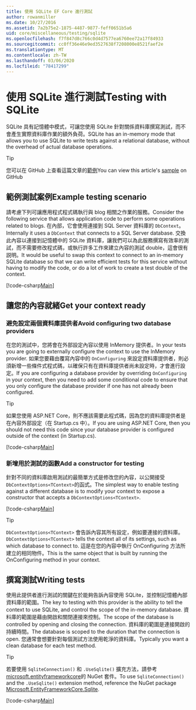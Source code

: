 ```yaml
---
title: 使用 SQLite EF Core 進行測試
author: rowanmiller
ms.date: 10/27/2016
ms.assetid: 7a2b75e2-1875-4487-9877-feff0651b5a6
uid: core/miscellaneous/testing/sqlite
ms.openlocfilehash: f7f847d8c766c0d4d7577ea6760ee72a17f84933
ms.sourcegitcommit: cc0ff36e46e9ed3527638f7208000e8521faef2e
ms.translationtype: MT
ms.contentlocale: zh-TW
ms.lasthandoff: 03/06/2020
ms.locfileid: "78417299"
---
```

# <a name="testing-with-sqlite"></a><span data-ttu-id="06860-102">使用 SQLite 進行測試</span><span class="sxs-lookup"><span data-stu-id="06860-102">Testing with SQLite</span></span>

<span data-ttu-id="06860-103">SQLite 具有記憶體中模式，可讓您使用 SQLite 針對關係資料庫撰寫測試，而不會產生實際資料庫作業的額外負荷。</span><span class="sxs-lookup"><span data-stu-id="06860-103">SQLite has an in-memory mode that allows you to use SQLite to write tests against a relational database, without the overhead of actual database operations.</span></span>

> [!TIP]  
> <span data-ttu-id="06860-104">您可以在 GitHub 上查看這篇文章的[範例](https://github.com/dotnet/EntityFramework.Docs/tree/master/samples/core/Miscellaneous/Testing)</span><span class="sxs-lookup"><span data-stu-id="06860-104">You can view this article's [sample](https://github.com/dotnet/EntityFramework.Docs/tree/master/samples/core/Miscellaneous/Testing) on GitHub</span></span>

## <a name="example-testing-scenario"></a><span data-ttu-id="06860-105">範例測試案例</span><span class="sxs-lookup"><span data-stu-id="06860-105">Example testing scenario</span></span>

<span data-ttu-id="06860-106">請考慮下列可讓應用程式程式碼執行與 blog 相關之作業的服務。</span><span class="sxs-lookup"><span data-stu-id="06860-106">Consider the following service that allows application code to perform some operations related to blogs.</span></span> <span data-ttu-id="06860-107">在內部，它會使用連接到 SQL Server 資料庫的 `DbContext`。</span><span class="sxs-lookup"><span data-stu-id="06860-107">Internally it uses a `DbContext` that connects to a SQL Server database.</span></span> <span data-ttu-id="06860-108">交換此內容以連接到記憶體中的 SQLite 資料庫，讓我們可以為此服務撰寫有效率的測試，而不需要修改程式碼，或執行許多工作來建立內容的測試 double，這會很有説明。</span><span class="sxs-lookup"><span data-stu-id="06860-108">It would be useful to swap this context to connect to an in-memory SQLite database so that we can write efficient tests for this service without having to modify the code, or do a lot of work to create a test double of the context.</span></span>

[!code-csharp[Main](../../../../samples/core/Miscellaneous/Testing/BusinessLogic/BlogService.cs)]

## <a name="get-your-context-ready"></a><span data-ttu-id="06860-109">讓您的內容就緒</span><span class="sxs-lookup"><span data-stu-id="06860-109">Get your context ready</span></span>

### <a name="avoid-configuring-two-database-providers"></a><span data-ttu-id="06860-110">避免設定兩個資料庫提供者</span><span class="sxs-lookup"><span data-stu-id="06860-110">Avoid configuring two database providers</span></span>

<span data-ttu-id="06860-111">在您的測試中，您將會在外部設定內容以使用 InMemory 提供者。</span><span class="sxs-lookup"><span data-stu-id="06860-111">In your tests you are going to externally configure the context to use the InMemory provider.</span></span> <span data-ttu-id="06860-112">如果您要藉由覆寫內容中的 `OnConfiguring` 來設定資料庫提供者，則必須新增一些條件式程式碼，以確保只有在資料庫提供者尚未設定時，才會進行設定。</span><span class="sxs-lookup"><span data-stu-id="06860-112">If you are configuring a database provider by overriding `OnConfiguring` in your context, then you need to add some conditional code to ensure that you only configure the database provider if one has not already been configured.</span></span>

> [!TIP]  
> <span data-ttu-id="06860-113">如果您使用 ASP.NET Core，則不應該需要此程式碼，因為您的資料庫提供者是在內容外部設定（在 Startup.cs 中）。</span><span class="sxs-lookup"><span data-stu-id="06860-113">If you are using ASP.NET Core, then you should not need this code since your database provider is configured outside of the context (in Startup.cs).</span></span>

[!code-csharp[Main](../../../../samples/core/Miscellaneous/Testing/BusinessLogic/BloggingContext.cs#OnConfiguring)]

### <a name="add-a-constructor-for-testing"></a><span data-ttu-id="06860-114">新增用於測試的函數</span><span class="sxs-lookup"><span data-stu-id="06860-114">Add a constructor for testing</span></span>

<span data-ttu-id="06860-115">針對不同的資料庫啟用測試的最簡單方式是修改您的內容，以公開接受 `DbContextOptions<TContext>`的函式。</span><span class="sxs-lookup"><span data-stu-id="06860-115">The simplest way to enable testing against a different database is to modify your context to expose a constructor that accepts a `DbContextOptions<TContext>`.</span></span>

[!code-csharp[Main](../../../../samples/core/Miscellaneous/Testing/BusinessLogic/BloggingContext.cs#Constructors)]

> [!TIP]  
> <span data-ttu-id="06860-116">`DbContextOptions<TContext>` 會告訴內容其所有設定，例如要連接的資料庫。</span><span class="sxs-lookup"><span data-stu-id="06860-116">`DbContextOptions<TContext>` tells the context all of its settings, such as which database to connect to.</span></span> <span data-ttu-id="06860-117">這是在您的內容中執行 OnConfiguring 方法所建立的相同物件。</span><span class="sxs-lookup"><span data-stu-id="06860-117">This is the same object that is built by running the OnConfiguring method in your context.</span></span>

## <a name="writing-tests"></a><span data-ttu-id="06860-118">撰寫測試</span><span class="sxs-lookup"><span data-stu-id="06860-118">Writing tests</span></span>

<span data-ttu-id="06860-119">使用此提供者進行測試的關鍵在於能夠告訴內容使用 SQLite，並控制記憶體內部資料庫的範圍。</span><span class="sxs-lookup"><span data-stu-id="06860-119">The key to testing with this provider is the ability to tell the context to use SQLite, and control the scope of the in-memory database.</span></span> <span data-ttu-id="06860-120">資料庫的範圍是藉由開啟和關閉連接來控制。</span><span class="sxs-lookup"><span data-stu-id="06860-120">The scope of the database is controlled by opening and closing the connection.</span></span> <span data-ttu-id="06860-121">資料庫的範圍是連接開啟的持續時間。</span><span class="sxs-lookup"><span data-stu-id="06860-121">The database is scoped to the duration that the connection is open.</span></span> <span data-ttu-id="06860-122">您通常會想要針對每個測試方法使用乾淨的資料庫。</span><span class="sxs-lookup"><span data-stu-id="06860-122">Typically you want a clean database for each test method.</span></span>

>[!TIP]
> <span data-ttu-id="06860-123">若要使用 `SqliteConnection()` 和 `.UseSqlite()` 擴充方法，請參考[microsoft.entityframeworkcore](https://www.nuget.org/packages/Microsoft.EntityFrameworkCore.Sqlite/)的 NuGet 套件。</span><span class="sxs-lookup"><span data-stu-id="06860-123">To use `SqliteConnection()` and the `.UseSqlite()` extension method, reference the NuGet package [Microsoft.EntityFrameworkCore.Sqlite](https://www.nuget.org/packages/Microsoft.EntityFrameworkCore.Sqlite/).</span></span>

[!code-csharp[Main](../../../../samples/core/Miscellaneous/Testing/TestProject/SQLite/BlogServiceTests.cs)]
